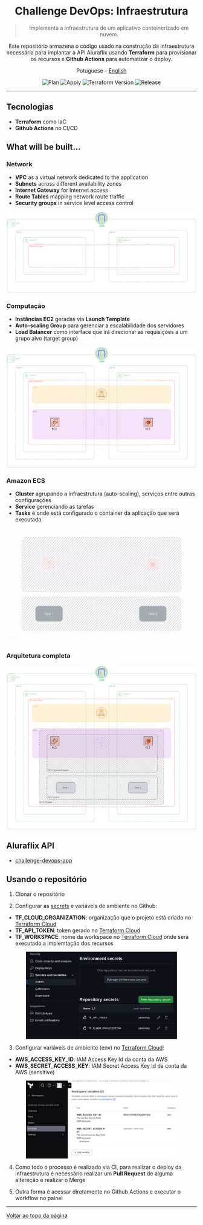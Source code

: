 <a id="top"></a>
<div align="center">

  # Challenge DevOps: Infraestrutura

  > Implementa a infraestrutura de um aplicativo conteinerizado em nuvem.
  
  Este repositório armazena o código usado na construção da infraestrutura necessária para implantar a API Aluraflix usando **Terraform** para provisionar os recursos e **Github Actions** para automatizar o deploy.

  <a>Potuguese</a> -
  <a href="./README.md">English</a>

</div>

<div align="center" >

  ![Plan](https://img.shields.io/github/actions/workflow/status/jeff-pedro/challenge-devops-infra/terraform-plan.yml?branch=main&style=flat-square&label=plan)
  ![Apply](https://img.shields.io/github/actions/workflow/status/jeff-pedro/challenge-devops-infra/terraform-apply.yml?branch=main&style=flat-square&label=apply)
  ![Terraform Version](https://img.shields.io/badge/terraform-v1.7.1-blueviolet?logo=terraform)
  ![Release](https://img.shields.io/github/v/release/jeff-pedro/challenge-devops-infra?display_name=tag&include_prereleases&style=flat-square)
 
</div>

---

## Tecnologias
- **Terraform** como IaC
- **Github Actions** no CI/CD


## What will be built...
### Network
- **VPC** as a virtual network dedicated to the application
- **Subnets** across different availability zones
- **Internet Gateway** for Internet access
- **Route Tables** mapping network route traffic
- **Security groups** in service level access control

<div align="center" >
  <img src="/docs/img/vpc.svg"  alt="imagem da arquitetura da vpc" align="center"/>
</div>

### Computação
- **Instâncias EC2** geradas via **Launch Template**
- **Auto-scaling Group** para gerenciar a escalabilidade dos servidores
- **Load Balancer** como interface que irá direcionar as requisições a um grupo alvo (target group)

<div align="center" >
  <img src="/docs/img/ec2.svg"  alt="imagem da arquitetura da ec2" align="center"/>
</div>

### Amazon ECS
- **Cluster** agrupando a infraestrutura (auto-scaling), serviços entre outras configurações 
- **Service** gerenciando as tarefas
- **Tasks** é onde está configurado o container da aplicação que será executada

<div align="center" >
  <img src="/docs/img/ecs.svg"  alt="imagem da arquitetura da ecs" align="center"/>
</div>

### Arquitetura completa
<div align="center" >
  <img src="/docs/img/architecture.svg"  alt="arquitetura da infraestrutura" align="center"/>
</div>


## Aluraflix API
- [challenge-devops-app](https://github.com/jeff-pedro/challenge-devops-app)


## Usando o repositório

1. Clonar o repositório

2. Configurar as [secrets](https://docs.github.com/pt/actions/security-guides/using-secrets-in-github-actions) e variáveis de ambiente no Github:
- **TF_CLOUD_ORGANIZATION**: organização que o projeto está criado no [Terraform Cloud](https://app.terraform.io/app)
- **TF_API_TOKEN**: token gerado no [Terraform Cloud](https://app.terraform.io/app)
- **TF_WORKSPACE**: nome da workspace no [Terraform Cloud](https://app.terraform.io/app) onde será executado a implemtação dos recursos

<div align="center" >
  <img src="/docs/img/github.jpg" width="400" align="center"/>
</div>

3. Configurar variáveis de ambiente (env) no [Terraform Cloud](https://app.terraform.io/app):
- **AWS_ACCESS_KEY_ID**: IAM Access Key Id da conta da AWS
- **AWS_SECRET_ACCESS_KEY**: IAM Secret Access Key Id da conta da AWS (sensitive)

<div align="center" >
  <img src="/docs/img/terraform.jpg" width="400" align="center"/>
</div>

4. Como todo o processo é realizado via CI, para realizar o deploy da infraestrutura é necessário realizar um **Pull Request** de alguma altereção e realizar o Merge

5. Outra forma é acessar diretamente no Github Actions e executar o workflow no painel


---
[Voltar ao topo da página](#top)
